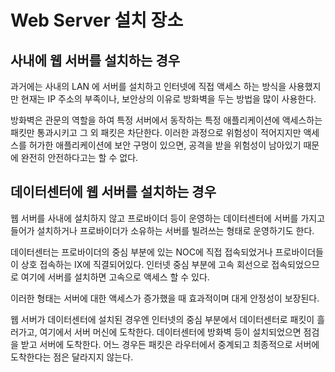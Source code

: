 # Web Server 설치 장소

## 사내에 웹 서버를 설치하는 경우

과거에는 사내의 LAN 에 서버를 설치하고 인터넷에 직접 액세스 하는 방식을 사용했지만
현재는 IP 주소의 부족이나, 보안상의 이유로 방화벽을 두는 방법을 많이 사용한다.

방화벽은 관문의 역할을 하여 특정 서버에서 동작하는 특정 애플리케이션에 액세스하는 패킷만 통과시키고
그 외 패킷은 차단한다.
이러한 과정으로 위험성이 적어지지만 액세스를 허가한 애플리케이션에 보안 구멍이 있으면,
공격을 받을 위험성이 남아있기 때문에 완전히 안전하다고는 할 수 없다.

## 데이터센터에 웹 서버를 설치하는 경우

웹 서버를 사내에 설치하지 않고 프로바이더 등이 운영하는 데이터센터에 서버를 가지고 들어가 설치하거나
프로바이더가 소유하는 서버를 빌려쓰는 형태로 운영하기도 한다.

데이터센터는 프로바이더의 중심 부분에 있는 NOC에 직접 접속되었거나 프로바이더들이 상호 접속하는 IX에 직결되어있다.
인터넷 중심 부분에 고속 회선으로 접속되었으므로 여기에 서버를 설치하면 고속으로 액세스 할 수 있다.

이러한 형태는 서버에 대한 액세스가 증가했을 때 효과적이며 대게 안정성이 보장된다.

웹 서버가 데이터센터에 설치된 경우엔 인터넷의 중심 부분에서 데이터센터로 패킷이 흘러가고, 여기에서 서버 머신에 도착한다.
데이터센터에 방화벽 등이 설치되었으면 점검을 받고 서버에 도착한다.
어느 경우든 패킷은 라우터에서 중계되고 최종적으로 서버에 도착한다는 점은 달라지지 않는다.